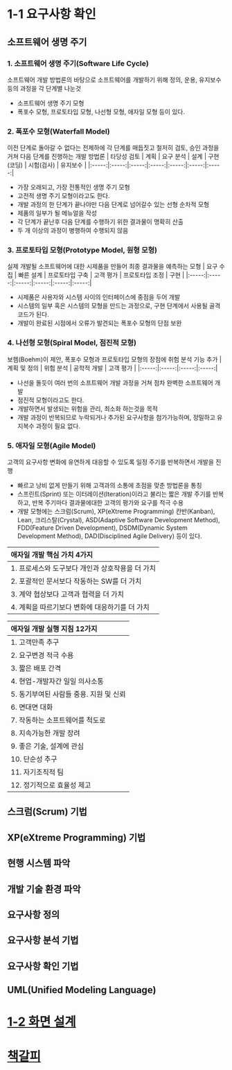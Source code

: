 # 1-1 요구사항 확인
## 소프트웨어 생명 주기
### 1. 소프트웨어 생명 주기(Software Life Cycle)
 소프트웨어 개발 방법론의 바탕으로 소프트웨어를 개발하기 위해 정의, 운용, 유지보수 등의 과정을 각 단계별 나눈것
 - 소프트웨어 생명 주기 모형
 - 폭포수 모형, 프로토타입 모형, 나선형 모형, 애자일 모형 등이 있다.
### 2. 폭포수 모형(Waterfall Model)
 이전 단계로 돌아갈 수 없다는 전제하에 각 단계를 매듭짓고 철저히 검토, 승인 과정을 거쳐 다음 단계를 진행하는 개발 방법론
 | 타당성 검토 | 계획 | 요구 분석 | 설계 | 구현(코딩) | 시험(검사)  | 유지보수 |
 |:-----:|:-----:|:-----:|:-----:|:-----:|:-----:|:-----:|
 - 가장 오래되고, 가장 전통적인 생명 주기 모형
 - 고전적 생명 주기 모형이라고도 한다.
 - 개발 과정의 한 단계가 끝나야만 다음 단계로 넘어갈수 있는 선형 순차적 모형
 - 제품의 일부가 될 메뉴얼을 작성
 - 각 단계가 끝난후 다음 단계를 수행하기 위한 결과물이 명확히 산출
 - 두 개 이상의 과정이 병행하여 수행되지 않음
### 3. 프로토타입 모형(Prototype Model, 원형 모형)
 실제 개발될 소프트웨어에 대한 시제품을 만들어 최종 결과물을 예측하는 모형
 | 요구 수집 | 빠른 설계 | 프로토타입 구축 | 고객 평가 | 프로토타입 조정 | 구현  |
 |:-----:|:-----:|:-----:|:-----:|:-----:|:-----:|
 - 시제품은 사용자와 시스템 사이의 인터페이스에 중점을 두어 개발
 - 시스템의 일부 혹은 시스템의 모형을 만드는 과정으로, 구현 단계에서 사용될 골격 코드가 된다.
 - 개발이 완료된 시점에서 오류가 발견되는 폭포수 모형의 단점 보완
### 4. 나선형 모형(Spiral Model, 점진적 모형)
 보헴(Boehm)이 제안, 폭포수 모형과 프로토타입 모형의 장점에 취험 분석 기능 추가
 | 계획 및 정의 | 위험 분석 | 공학적 개발 | 고객 평가 |
 |:-----:|:-----:|:-----:|:-----:|
 - 나선을 돌듯이 여러 번의 소프트웨어 개발 과정을 거쳐 점차 완벽한 소프트웨어 개발
 - 점진적 모형이라고도 한다.
 - 개발하면서 발생되는 위험을 관리, 최소화 하는것을 목적
 - 개발 과정이 반복되므로 누락되거나 추가된 요구사항을 첨가가능하며, 정밀하고 유지복수 과정이 필요 없다.
### 5. 애자일 모형(Agile Model)
 고객의 요구사항 변화에 유연하게 대응할 수 있도록 일정 주기를 반복하면서 개발을 진행
 - 빠르고 낭비 없게 만들기 위해 고객과의 소통에 초점을 맞춘 방법론을 통칭
 - 스프린트(Sprint) 또는 이터레이션(Iteration)이라고 불리는 짧은 개발 주기를 반복하고, 반복 주기마다 결과물에대한 고객의 평가와 요구를 적극 수용
 - 개발 모형에는 스크럼(Scrum), XP(eXtreme Programming) 칸반(Kanban), Lean, 크리스탈(Crystal), ASD(Adaptive Software Development Method), FDD(Feature Driven Development), DSDM(Dynamic System Development Method), DAD(Disciplined Agile Delivery) 등이 있다.

 | 애자일 개발 핵심 가치 4가지 |
 |:-----|
 |1. 프로세스와 도구보다 개인과 상호작용을 더 가치|
 |2. 포괄적인 문서보다 작동하는 SW를 더 가치 |
 |3. 계약 협상보다 고객과 협력을 더 가치|
 |4. 계획을 따르기보다 변화에 대응하기를 더 가치|

 | 애자일 개발 실행 지침 12가지 |
 |:-----|
 |1. 고객만족 추구|
 |2. 요구변경 적극 수용|
 |3. 짧은 배포 간격|
 |4. 현업-개발자간 일일 의사소통|
 |5. 동기부여된 사람들 중용. 지원 및 신뢰|
 |6. 면대면 대화|
 |7. 작동하는 소프트웨어를 척도로|
 |8. 지속가능한 개발 장려|
 |9. 좋은 기술, 설계에 관심|
 |10. 단순성 추구|
 |11. 자기조직적 팀|
 |12. 정기적으로 효율성 제고|

## 스크럼(Scrum) 기법
## XP(eXtreme Programming) 기법
## 현행 시스템 파악
## 개발 기술 환경 파악
## 요구사항 정의
## 요구사항 분석 기법
## 요구사항 확인 기법
## UML(Unified Modeling Language)
# [1-2 화면 설계](./1-2_화면설계.md)
# [책갈피](./책갈피.md)
